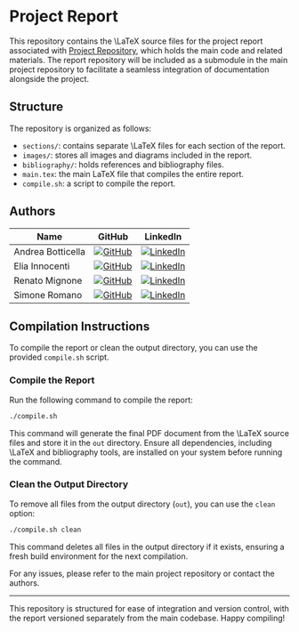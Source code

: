# Project Report

This repository contains the \LaTeX source files for the project report associated with
[Project Repository](https://github.com/ML4Net/), which holds the main code and related materials.
The report repository will be included as a submodule in the main project repository to facilitate
a seamless integration of documentation alongside the project.

## Structure

The repository is organized as follows:

- `sections/`: contains separate \LaTeX files for each section of the report.
- `images/`: stores all images and diagrams included in the report.
- `bibliography/`: holds references and bibliography files.
- `main.tex`: the main LaTeX file that compiles the entire report.
- `compile.sh`: a script to compile the report.

## Authors

| Name              | GitHub                                                                                                               | LinkedIn                                                                                                                              |
| ----------------- | -------------------------------------------------------------------------------------------------------------------- | ------------------------------------------------------------------------------------------------------------------------------------- |
| Andrea Botticella | [![GitHub](https://img.shields.io/badge/GitHub-Profile-informational?logo=github)](https://github.com/botti001)      | [![LinkedIn](https://img.shields.io/badge/LinkedIn-Profile-blue?logo=linkedin)]()                                                     |
| Elia Innocenti    | [![GitHub](https://img.shields.io/badge/GitHub-Profile-informational?logo=github)](https://github.com/eliainnocenti) | [![LinkedIn](https://img.shields.io/badge/LinkedIn-Profile-blue?logo=linkedin)](https://www.linkedin.com/in/eliainnocenti/)           |
| Renato Mignone    | [![GitHub](https://img.shields.io/badge/GitHub-Profile-informational?logo=github)](https://github.com/RenatoMignone) | [![LinkedIn](https://img.shields.io/badge/LinkedIn-Profile-blue?logo=linkedin)](https://www.linkedin.com/in/renato-mignone/)          |
| Simone Romano     | [![GitHub](https://img.shields.io/badge/GitHub-Profile-informational?logo=github)](https://github.com/sroman0)       | [![LinkedIn](https://img.shields.io/badge/LinkedIn-Profile-blue?logo=linkedin)](https://www.linkedin.com/in/simone-romano-383277307/) |

## Compilation Instructions

To compile the report or clean the output directory, you can use the provided `compile.sh` script.

### Compile the Report

Run the following command to compile the report:

```bash
./compile.sh
```

This command will generate the final PDF document from the \LaTeX source files and store it in the `out` directory. Ensure all dependencies, including \LaTeX and bibliography tools, are installed on your system before running the command.

### Clean the Output Directory

To remove all files from the output directory (`out`), you can use the `clean` option:

```bash
./compile.sh clean
```

This command deletes all files in the output directory if it exists, ensuring a fresh build environment for the next compilation.

For any issues, please refer to the main project repository or contact the authors.

---

This repository is structured for ease of integration and version control, with the report versioned separately from the main codebase. Happy compiling!
